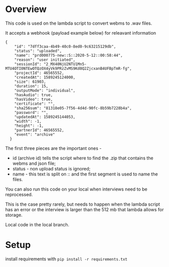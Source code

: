 # Overview
This code is used on the lambda script to convert webms to .wav files. 

It accepts a webhook (payload example below) for releavant information
```
{
    "id": "7dff3caa-4b49-40c0-8ed0-9c63215129db",
    "status": "uploaded",
    "name": "prd000775-new::S::2020-5-12::00:58:44",
    "reason": "user initiated",
    "sessionId": "2_MX40NjU2NTU1Mn5-MTU4OTI0NTEwOTQzOX4yVk9PRzZvMS9Kd0Q2ZjcxanB4UFBpTmR-fg",
    "projectId": 46565552,
    "createdAt": 1589245124000,
    "size": 61903,
    "duration": 15,
    "outputMode": "individual",
    "hasAudio": true,
    "hasVideo": true,
    "certificate": "",
    "sha256sum": "81318e05-7f56-4d4d-90fc-8b59b7228b4a",
    "password": "",
    "updatedAt": 1589245144053,
    "width": -1,
    "height": -1,
    "partnerId": 46565552,
    "event": "archive"
  }
```
The first three pieces are the important ones - 
- id (archive id) tells the script where to find the .zip that contains the webms and json file; 
- status - non upload status is ignored;
- name - this text is split on :: and the first segment is used to name the files. 

You can also run this code on your local when interviews need to be reprocessed. 

This is the case pretty rarely, but needs to happen when the lambda script has an error or the interview is larger than the 512 mb that lambda allows for storage. 

Local code in the local branch. 

# Setup


install requirements with `pip install -r requirements.txt`
